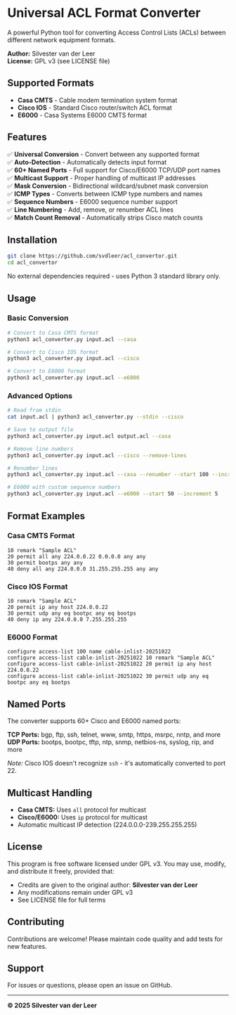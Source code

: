 # Universal ACL Format Converter

A powerful Python tool for converting Access Control Lists (ACLs) between different network equipment formats.

**Author:** Silvester van der Leer  
**License:** GPL v3 (see LICENSE file)

## Supported Formats

- **Casa CMTS** - Cable modem termination system format
- **Cisco IOS** - Standard Cisco router/switch ACL format  
- **E6000** - Casa Systems E6000 CMTS format

## Features

✅ **Universal Conversion** - Convert between any supported format  
✅ **Auto-Detection** - Automatically detects input format  
✅ **60+ Named Ports** - Full support for Cisco/E6000 TCP/UDP port names  
✅ **Multicast Support** - Proper handling of multicast IP addresses  
✅ **Mask Conversion** - Bidirectional wildcard/subnet mask conversion  
✅ **ICMP Types** - Converts between ICMP type numbers and names  
✅ **Sequence Numbers** - E6000 sequence number support  
✅ **Line Numbering** - Add, remove, or renumber ACL lines  
✅ **Match Count Removal** - Automatically strips Cisco match counts  

## Installation

```bash
git clone https://github.com/svdleer/acl_convertor.git
cd acl_convertor
```

No external dependencies required - uses Python 3 standard library only.

## Usage

### Basic Conversion

```bash
# Convert to Casa CMTS format
python3 acl_converter.py input.acl --casa

# Convert to Cisco IOS format
python3 acl_converter.py input.acl --cisco

# Convert to E6000 format
python3 acl_converter.py input.acl --e6000
```

### Advanced Options

```bash
# Read from stdin
cat input.acl | python3 acl_converter.py --stdin --cisco

# Save to output file
python3 acl_converter.py input.acl output.acl --casa

# Remove line numbers
python3 acl_converter.py input.acl --cisco --remove-lines

# Renumber lines
python3 acl_converter.py input.acl --casa --renumber --start 100 --increment 10

# E6000 with custom sequence numbers
python3 acl_converter.py input.acl --e6000 --start 50 --increment 5
```

## Format Examples

### Casa CMTS Format
```
10 remark "Sample ACL"
20 permit all any 224.0.0.22 0.0.0.0 any any
30 permit bootps any any
40 deny all any 224.0.0.0 31.255.255.255 any any
```

### Cisco IOS Format
```
10 remark "Sample ACL"
20 permit ip any host 224.0.0.22
30 permit udp any eq bootpc any eq bootps
40 deny ip any 224.0.0.0 7.255.255.255
```

### E6000 Format
```
configure access-list 100 name cable-inlist-20251022
configure access-list cable-inlist-20251022 10 remark "Sample ACL"
configure access-list cable-inlist-20251022 20 permit ip any host 224.0.0.22
configure access-list cable-inlist-20251022 30 permit udp any eq bootpc any eq bootps
```

## Named Ports

The converter supports 60+ Cisco and E6000 named ports:

**TCP Ports:** bgp, ftp, ssh, telnet, www, smtp, https, msrpc, nntp, and more  
**UDP Ports:** bootps, bootpc, tftp, ntp, snmp, netbios-ns, syslog, rip, and more

*Note:* Cisco IOS doesn't recognize `ssh` - it's automatically converted to port 22.

## Multicast Handling

- **Casa CMTS:** Uses `all` protocol for multicast
- **Cisco/E6000:** Uses `ip` protocol for multicast
- Automatic multicast IP detection (224.0.0.0-239.255.255.255)

## License

This program is free software licensed under GPL v3. You may use, modify, and distribute it freely, provided that:
- Credits are given to the original author: **Silvester van der Leer**
- Any modifications remain under GPL v3
- See LICENSE file for full terms

## Contributing

Contributions are welcome! Please maintain code quality and add tests for new features.

## Support

For issues or questions, please open an issue on GitHub.

---
**© 2025 Silvester van der Leer**
